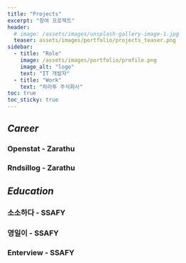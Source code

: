 ```yaml
---
title: "Projects"
excerpt: "참여 프로젝트"
header:
  # image: /assets/images/unsplash-gallery-image-1.jpg
  teaser: assets/images/portfolio/projects_teaser.png
sidebar:
  - title: "Role"
    image: /assets/images/portfolio/profile.png
    image_alt: "logo"
    text: "IT 개발자"
  - title: "Work"
    text: "차라투 주식회사"
toc: true  
toc_sticky: true 
---
```


## *Career*

### Openstat - Zarathu


### Rndsillog - Zarathu


## *Education*

### 소소하다 - SSAFY


### 영일이 - SSAFY


### Enterview - SSAFY
